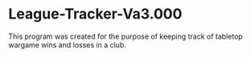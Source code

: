 # League-Tracker-Va3.000
This program was created for the purpose of keeping track of tabletop wargame wins and losses in a club.
